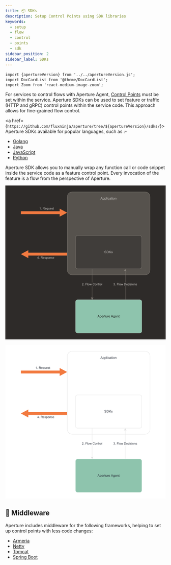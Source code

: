 ```yaml
---
title: 📦 SDKs
description: Setup Control Points using SDK libraries
keywords:
  - setup
  - flow
  - control
  - points
  - sdk
sidebar_position: 2
sidebar_label: SDKs
---
```


```mdx-code-block
import {apertureVersion} from '../../apertureVersion.js';
import DocCardList from '@theme/DocCardList';
import Zoom from 'react-medium-image-zoom';
```

For services to control flows with Aperture Agent, [Control
Points][control-point] must be set within the service. Aperture SDKs can be used
to set feature or traffic (HTTP and gRPC) control points within the service
code. This approach allows for fine-grained flow control.

<a
href={`https://github.com/fluxninja/aperture/tree/${apertureVersion}/sdks/`}>Aperture
SDKs</a> available for popular languages, such as :-

- [Golang][golang]
- [Java][java]
- [JavaScript][javascript]
- [Python][python]

Aperture SDK allows you to manually wrap any function call or code snippet
inside the service code as a feature control point. Every invocation of the
feature is a flow from the perspective of Aperture.

![SDK](./assets/sdks-dark.svg#gh-dark-mode-only)

![SDK](./assets/sdks-light.svg#gh-light-mode-only)

## 🧩 Middleware

Aperture includes middleware for the following frameworks, helping to set up
control points with less code changes:

- [Armeria][armeria]
- [Netty][netty]
- [Tomcat][tomcat]
- [Spring Boot][spring-boot]

<DocCardList />

[control-point]: /concepts/control-point.md
[golang]: ./go/manual.md
[java]: ./java/manual.md
[javascript]: ./javascript/manual.md
[python]: ./python/manual.md
[netty]: ./java/netty.md#netty-handler
[tomcat]: ./java/tomcat.md#tomcat-filter
[spring-boot]: ./java/springboot.md#spring-boot-filter
[armeria]: ./java/armeria.md#armeria-decorators
